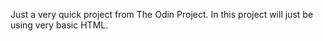 Just a very quick project from The Odin Project. In this project will just be using very basic HTML.